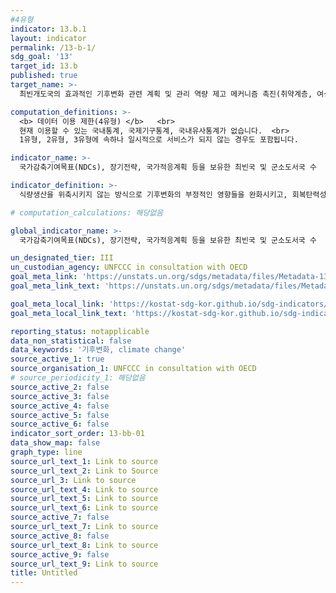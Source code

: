 ```yaml
---
#4유형
indicator: 13.b.1
layout: indicator
permalink: /13-b-1/
sdg_goal: '13'
target_id: 13.b
published: true
target_name: >-
  최빈개도국의 효과적인 기후변화 관련 계획 및 관리 역량 제고 메커니즘 촉진(취약계층, 여성, 청소년 및 소외집단 포함)

computation_definitions: >-
  <b> 데이터 이용 제한(4유형) </b>   <br>
  현재 이용할 수 있는 국내통계, 국제기구통계, 국내유사통계가 없습니다.  <br> 
  1유형, 2유형, 3유형에 속하나 일시적으로 서비스가 되지 않는 경우도 포함됩니다.

indicator_name: >-
  국가감축기여목표(NDCs), 장기전략, 국가적응계획 등을 보유한 최빈국 및 군소도서국 수

indicator_definition: >-
  식량생산을 위축시키지 않는 방식으로 기후변화의 부정적인 영향들을 완화시키고, 회복탄력성과 온실가스를 적게 배출하는 발전을 증진하는 역량을 늘릴 수 있는 국가 적응 계획, 국가 감축 기여 등을 위한 통합적인 정책/전략/계획의 수립 혹은 시행을 언급한 국가들의 수를 의미함

# computation_calculations: 해당없음

global_indicator_name: >-
  국가감축기여목표(NDCs), 장기전략, 국가적응계획 등을 보유한 최빈국 및 군소도서국 수

un_designated_tier: III
un_custodian_agency: UNFCCC in consultation with OECD
goal_meta_link: 'https://unstats.un.org/sdgs/metadata/files/Metadata-13-0b-01.pdf'
goal_meta_link_text: 'https://unstats.un.org/sdgs/metadata/files/Metadata-13-0b-01.pdf'

goal_meta_local_link: 'https://kostat-sdg-kor.github.io/sdg-indicators/public/data/Metadata-13-0b-01_KOR.pdf'
goal_meta_local_link_text: 'https://kostat-sdg-kor.github.io/sdg-indicators/public/data/Metadata-13-0b-01_KOR.pdf'

reporting_status: notapplicable
data_non_statistical: false
data_keywords: '기후변화, climate change'
source_active_1: true
source_organisation_1: UNFCCC in consultation with OECD
# source_periodicity_1: 해당없음
source_active_2: false
source_active_3: false
source_active_4: false
source_active_5: false
source_active_6: false
indicator_sort_order: 13-bb-01
data_show_map: false
graph_type: line
source_url_text_1: Link to source
source_url_text_2: Link to Source
source_url_3: Link to source
source_url_text_4: Link to source
source_url_text_5: Link to source
source_url_text_6: Link to source
source_active_7: false
source_url_text_7: Link to source
source_active_8: false
source_url_text_8: Link to source
source_active_9: false
source_url_text_9: Link to source
title: Untitled
---
```

